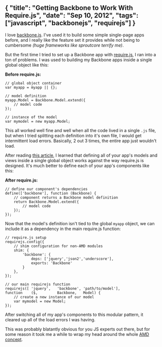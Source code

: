 {
	"title": "Getting Backbone to Work With Require.js",
	"date": "Sep 10, 2012",
	"tags": ["javascript", "backbonejs", "requirejs"]
}
--

I love [backbone.js](http://backbonejs.org). I've used it to build some simple single-page apps before, and I really like the feature set it provides while not being to cumbersome _(huge frameworks like sproutcore terrify me)_.

But the first time I tried to set up a Backbone app with [require.js](http://requirejs.org), I ran into a ton of problems. I was used to building my Backbone apps inside a single global object like this:

__Before require.js:__

    // global object container
    var myapp = myapp || {};

    // model definition
    myapp.Model = Backbone.Model.extend({
    	// model code
    });

    // instance of the model
    var mymodel = new myapp.Model;

This all worked well fine and well when all the code lived in a single `.js` file, but when I tried splitting each definition into it's own file, I would get intermittent load errors. Basically, 2 out 3 times, the entire app just wouldn't load.

After reading [this article](http://backbonetutorials.com/organizing-backbone-using-modules/), I learned that defining all of your app's models and views inside a single global object works against the way require.js is designed. It's much better to define each of your app's components like this:

__After require.js:__

    // define our component's dependencies
    define(['backbone'], function (Backbone) {
        // component returns a Backbone model definition
    	return Backbone.Model.extend({
    		// model code
    	});
    });

Now that the model's definition isn't tied to the global `myapp` object, we can include it as a dependency in the main require.js function:

	// require.js setup
	requirejs.config({
		// shim configuration for non-AMD modules
		shim: {
			'backbone': {
				deps: ['jquery','json2','underscore'],
				exports: 'Backbone'
			}
		},
	});

	// our main requirejs function
	requirejs([	'jquery',	'backbone',	'path/to/model'],
	function	($,			Backbone,	Model) {
		// create a new instance of our model
		var mymodel = new Model;
	});

After switching all of my app's components to this modular pattern, it cleared up all of the load errors I was having.

This was probably blatantly obvious for you JS experts out there, but for some reason it took me a while to wrap my head around the whole [AMD concept](http://backbonetutorials.com/organizing-backbone-using-modules/).
